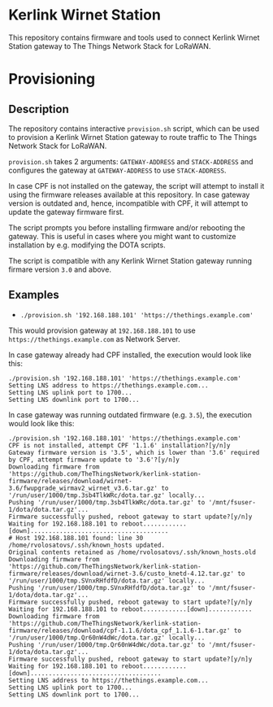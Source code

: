 # Kerlink Wirnet Station

This repository contains firmware and tools used to connect Kerlink Wirnet Station gateway to The Things Network Stack for LoRaWAN.

# Provisioning

## Description

The repository contains interactive `provision.sh` script, which can be used to provision a Kerlink Wirnet Station gateway to route traffic to The Things Network Stack for LoRaWAN.

`provision.sh` takes 2 arguments: `GATEWAY-ADDRESS` and `STACK-ADDRESS` and configures the gateway at `GATEWAY-ADDRESS` to use `STACK-ADDRESS`.

In case CPF is not installed on the gateway, the script will attempt to install it using the firmware releases available at this repository. In case gateway version is outdated and, hence, incompatible with CPF, it will attempt to update the gateway firmware first.

The script prompts you before installing firmware and/or rebooting the gateway. This is useful in cases where you might want to customize installation by e.g. modifying the DOTA scripts.

The script is compatible with any Kerlink Wirnet Station gateway running firmare version `3.0` and above.

## Examples

- `./provision.sh '192.168.188.101' 'https://thethings.example.com'`

This would provision gateway at `192.168.188.101` to use `https://thethings.example.com` as Network Server.

In case gateway already had CPF installed, the execution would look like this:

```
./provision.sh '192.168.188.101' 'https://thethings.example.com'
Setting LNS address to https://thethings.example.com...
Setting LNS uplink port to 1700...
Setting LNS downlink port to 1700...
```

In case gateway was running outdated firmware (e.g. `3.5`), the execution would look like this:

```
./provision.sh '192.168.188.101' 'https://thethings.example.com'
CPF is not installed, attempt CPF '1.1.6' installation?[y/n]y
Gateway firmware version is '3.5', which is lower than '3.6' required by CPF, attempt firmware update to '3.6'?[y/n]y
Downloading firmware from 'https://github.com/TheThingsNetwork/kerlink-station-firmware/releases/download/wirnet-3.6/fwupgrade_wirmav2_wirnet_v3.6.tar.gz' to '/run/user/1000/tmp.3sb4TlkWRc/dota.tar.gz' locally...
Pushing '/run/user/1000/tmp.3sb4TlkWRc/dota.tar.gz' to '/mnt/fsuser-1/dota/dota.tar.gz'...
Firmware successfully pushed, reboot gateway to start update?[y/n]y
Waiting for 192.168.188.101 to reboot............[down]......................................
# Host 192.168.188.101 found: line 30
/home/rvolosatovs/.ssh/known_hosts updated.
Original contents retained as /home/rvolosatovs/.ssh/known_hosts.old
Downloading firmware from 'https://github.com/TheThingsNetwork/kerlink-station-firmware/releases/download/wirnet-3.6/custo_knetd-4.12.tar.gz' to '/run/user/1000/tmp.SVnxRHfdfD/dota.tar.gz' locally...
Pushing '/run/user/1000/tmp.SVnxRHfdfD/dota.tar.gz' to '/mnt/fsuser-1/dota/dota.tar.gz'...
Firmware successfully pushed, reboot gateway to start update?[y/n]y
Waiting for 192.168.188.101 to reboot............[down]............
Downloading firmware from 'https://github.com/TheThingsNetwork/kerlink-station-firmware/releases/download/cpf-1.1.6/dota_cpf_1.1.6-1.tar.gz' to '/run/user/1000/tmp.Qr60nW4dWc/dota.tar.gz' locally...
Pushing '/run/user/1000/tmp.Qr60nW4dWc/dota.tar.gz' to '/mnt/fsuser-1/dota/dota.tar.gz'...
Firmware successfully pushed, reboot gateway to start update?[y/n]y
Waiting for 192.168.188.101 to reboot............[down]....................................
Setting LNS address to https://thethings.example.com...
Setting LNS uplink port to 1700...
Setting LNS downlink port to 1700...
```
